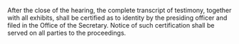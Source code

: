 After the close of the hearing, the complete transcript of testimony, together with all exhibits, shall be certified as to identity by the presiding officer and filed in the Office of the Secretary. Notice of such certification shall be served on all parties to the proceedings.

